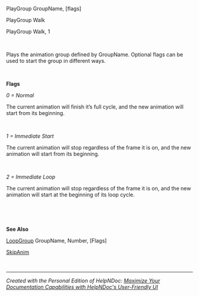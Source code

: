 # 

&nbsp;

PlayGroup GroupName, \[flags\]

PlayGroup Walk

PlayGroup Walk, 1

&nbsp;

Plays the animation group defined by GroupName. Optional flags can be used to start the group in different ways.

&nbsp;

**Flags**

*&#48; = Normal*

The current animation will finish it’s full cycle, and the new animation will start from its beginning.

&nbsp;

*&#49; = Immediate Start*

The current animation will stop regardless of the frame it is on, and the new animation will start from its beginning.

&nbsp;

*&#50; = Immediate Loop*

The current animation will stop regardless of the frame it is on, and the new animation will start at the beginning of its loop cycle.

&nbsp;

&nbsp;

**See Also**

[LoopGroup](<LoopGroup.md>) GroupName, Number, \[Flags\]

[SkipAnim](<SkipAnim.md>)

&nbsp;


***
_Created with the Personal Edition of HelpNDoc: [Maximize Your Documentation Capabilities with HelpNDoc's User-Friendly UI](<https://www.helpndoc.com/feature-tour/stunning-user-interface/>)_
